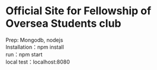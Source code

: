 # Official Site for Fellowship of Oversea Students club

Prep: Mongodb, nodejs  
Installation：npm install  
run：npm start  
local test：localhost:8080  
